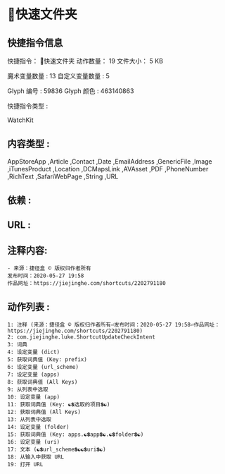 # 📁快速文件夹

## 快捷指令信息

快捷指令：	📁快速文件夹
动作数量：	19
文件大小：	5 KB

魔术变量数量 : 13
自定义变量数量 : 5

Glyph 编号 : 59836
Glyph 颜色 : 463140863

快捷指令类型 : 

WatchKit

## 内容类型 : 

AppStoreApp ,Article ,Contact ,Date ,EmailAddress ,GenericFile ,Image ,iTunesProduct ,Location ,DCMapsLink ,AVAsset ,PDF ,PhoneNumber ,RichText ,SafariWebPage ,String ,URL 

## 依赖 :



## URL :



## 注释内容:

```text
- 来源：捷径盒 © 版权归作者所有
发布时间：2020-05-27 19:58
作品网址：https://jiejinghe.com/shortcuts/2202791180
```

## 动作列表 : 

```text
1: 注释 (来源：捷径盒 © 版权归作者所有⏎发布时间：2020-05-27 19:58⏎作品网址：https://jiejinghe.com/shortcuts/2202791180)
2: com.jiejinghe.luke.ShortcutUpdateCheckIntent
3: 词典
4: 设定变量 (dict)
5: 获取词典值 (Key: prefix)
6: 设定变量 (url_scheme)
7: 设定变量 (apps)
8: 获取词典值 (All Keys)
9: 从列表中选取
10: 设定变量 (app)
11: 获取词典值 (Key: ☯️💲选取的项目💲☯️)
12: 获取词典值 (All Keys)
13: 从列表中选取
14: 设定变量 (folder)
15: 获取词典值 (Key: apps.☯️💲app💲☯️.☯️💲folder💲☯️)
16: 设定变量 (uri)
17: 文本 (☯️💲url_scheme💲☯️☯️💲uri💲☯️)
18: 从输入中获取 URL
19: 打开 URL
```

